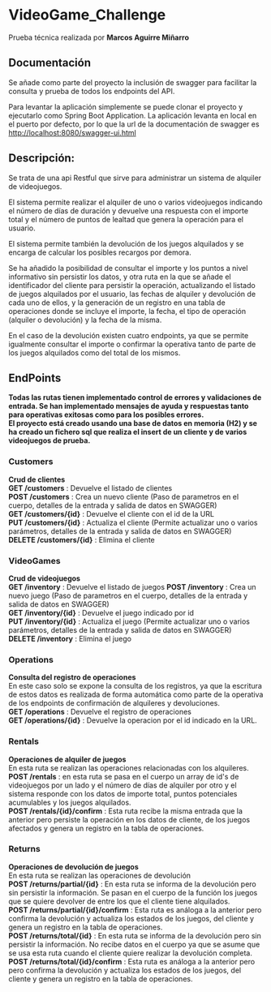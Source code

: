 # VideoGame_Challenge
Prueba técnica realizada por **Marcos Aguirre Miñarro** 

## Documentación
Se añade como parte del proyecto la inclusión de swagger para facilitar la consulta y prueba de todos los endpoints del API.

Para levantar la aplicación simplemente se puede clonar el proyecto y ejecutarlo como Spring Boot Application. La aplicación levanta en local en el puerto por defecto, por lo que la url de la documentación de swagger es <a href="http://localhost:8080/swagger-ui.html" target="_blank">http://localhost:8080/swagger-ui.html</a>



## Descripción: 
Se trata de una api Restful que sirve para administrar un sistema de alquiler de videojuegos.

El sistema permite realizar el alquiler de uno o varios videojuegos indicando el número de días de duración y devuelve una respuesta con el importe total y el número de puntos de lealtad que genera la operación para el usuario.

El sistema permite también la devolución de los juegos alquilados y se encarga de calcular los posibles recargos por demora.

Se ha añadido la posibilidad de consultar el importe y los puntos a nivel informativo sin persistir los datos, y otra ruta en la que se añade el identificador del cliente para persistir la operación, actualizando el listado de juegos alquilados por el usuario, las fechas de alquiler y devolución de cada uno de ellos, y la generación de un registro en una tabla de operaciones donde se incluye el importe, la fecha, el tipo de operación (alquiler o devolución) y la fecha de la misma.

En el caso de la devolución existen cuatro endpoints, ya que se permite igualmente consultar el importe o confirmar la operativa tanto de parte de los juegos alquilados como del total de los mismos. 

## EndPoints
**Todas las rutas tienen implementado control de errores y validaciones de entrada. Se han implementado mensajes de ayuda y respuestas tanto para operativas exitosas como para los posibles errores.** <br>
**El proyecto está creado usando una base de datos en memoria (H2) y se ha creado un fichero sql que realiza el insert de un cliente y de varios videojuegos de prueba.**
### Customers
**Crud de clientes** <br>
**GET /customers** : Devuelve el listado de clientes<br>
**POST /customers** : Crea un nuevo cliente (Paso de parametros en el cuerpo, detalles de la entrada y salida de datos en SWAGGER)<br>
**GET /customers/{id}** : Devuelve el cliente con el id de la URL<br>
**PUT /customers/{id}** : Actualiza el cliente (Permite actualizar uno o varios parámetros, detalles de la entrada y salida de datos en SWAGGER)<br>
**DELETE /customers/{id}** : Elimina el cliente<br>

### VideoGames
**Crud de videojuegos** <br>
**GET /inventory** : Devuelve el listado de juegos
**POST /inventory** : Crea un nuevo juego (Paso de parametros en el cuerpo, detalles de la entrada y salida de datos en SWAGGER)<br>
**GET /inventory/{id}** : Devuelve el juego indicado por id <br>
**PUT /inventory/{id}** : Actualiza el juego (Permite actualizar uno o varios parámetros, detalles de la entrada y salida de datos en SWAGGER)<br>
**DELETE /inventory** : Elimina el juego <br>

### Operations
**Consulta del registro de operaciones** <br>
En este caso solo se expone la consulta de los registros, ya que la escritura de estos datos es realizada de forma automática como parte de la operativa de los endpoints de confirmación de alquileres y devoluciones. <br>
**GET /operations** : Devuelve el registro de operaciones<br>
**GET /operations/{id}** : Devuelve la operacion por el id indicado en la URL. <br>

### Rentals
**Operaciones de alquiler de juegos**<br>
En esta ruta se realizan las operaciones relacionadas con los alquileres.<br>
**POST /rentals** : en esta ruta se pasa en el cuerpo un array de id's de videojuegos por un lado y el número de días de alquiler por otro y el sistema responde con los datos de importe total, puntos potenciales acumulables y los juegos alquilados. <br>
**POST /rentals/{id}/confirm** : Esta ruta recibe la misma entrada que la anterior pero persiste la operación en los datos de cliente, de los juegos afectados y genera un registro en la tabla de operaciones. <br>

### Returns
**Operaciones de devolución de juegos**<br>
En esta ruta se realizan las operaciones de devolución <br>
**POST /returns/partial/{id}** : En esta ruta se informa de la devolución pero sin persistir la información. Se pasan en el cuerpo de la función los juegos que se quiere devolver de entre los que el cliente tiene alquilados. <br>
**POST /returns/partial/{id}/confirm** : Esta ruta es análoga a la anterior pero confirma la devolución y actualiza los estados de los juegos, del cliente y genera un registro en la tabla de operaciones. <br>
**POST /returns/total/{id}** : En esta ruta se informa de la devolución pero sin persistir la información. No recibe datos en el cuerpo ya que se asume que se usa esta ruta cuando el cliente quiere realizar la devolución completa. <br>
**POST /returns/total/{id}/confirm** : Esta ruta es análoga a la anterior pero pero confirma la devolución y actualiza los estados de los juegos, del cliente y genera un registro en la tabla de operaciones. <br> 
